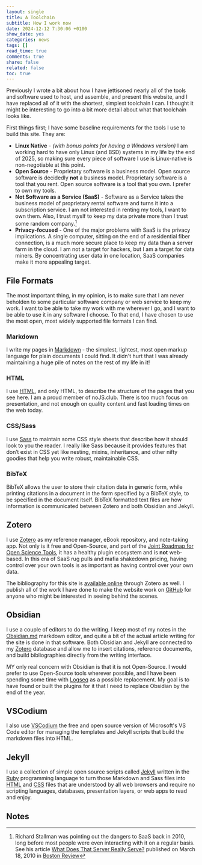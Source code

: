 ```yaml
---
layout: single
title: A Toolchain
subtitle: How I work now
date: 2024-12-12 7:30:06 +0100
show_date: yes
categories: news
tags: []
read_time: true
comments: true
share: false
related: false
toc: true
---
```

Previously I wrote a bit about how I have jettisoned nearly all of the tools and software used to host, and assemble, and present this website, and I have replaced all of it with the shortest, simplest toolchain I can. I thought it might be interesting to go into a bit more detail about what that toolchain looks like.

First things first; I have some baseline requirements for the tools I use to build this site. They are:
- **Linux Native** - *(with bonus points for having a Windows version)* I am working hard to have only Linux (and BSD) systems in my life by the end of 2025, so making sure every piece of software I use is Linux-native is non-negotiable at this point.
- **Open Source** - Proprietary software is a business model. Open source software is decidedly **not** a business model. Proprietary software is a tool that you rent. Open source software is a tool that you own. I prefer to own my tools.
- **Not Software as a Service (SaaS)** - Software as a Service takes the business model of proprietary rental software and turns it into a subscription service. I am not interested in renting my tools, I want to own them. Also, I trust myslf to keep my data private more than I trust some random company.[^1]
- **Privacy-focused** - One of the major problems with SaaS is the privacy implications. A single computer, sitting on the end of a residential fiber connection, is a much more secure place to keep my data than a server farm in the cloud. I am not a target for hackers, but I am a target for data miners. By concentrating user data in one location, SaaS companies make it more appealing target.

## File Formats
The most important thing, in my opinion, is to make sure that I am never beholden to some particular software company or web service to keep my work. I want to be able to take my work with me wherever I go, and I want to be able to use it in any software I choose. To that end, I have chosen to use the most open, most widely supported file formats I can find.

### Markdown
I write my pages in [Markdown](https://daringfireball.net/projects/markdown/) - the simplest, lightest, most open markup language for plain documents I could find. It didn't hurt that I was already maintaining a huge pile of notes on the rest of my life in it! 

### HTML
I use [HTML](https://html.spec.whatwg.org/), and only HTML, to describe the structure of the pages that you see here. I am a proud member of noJS.club. There is too much focus on presentation, and not enough on quality content and fast loading times on the web today. 

### CSS/Sass
I use [Sass](https://sass-lang.com/) to maintain some CSS style sheets that describe how it should look to you the reader. I really like Sass because it provides features that don’t exist in CSS yet like nesting, mixins, inheritance, and other nifty goodies that help you write robust, maintainable CSS.

### BibTeX
BibTeX allows the user to store their citation data in generic form, while printing citations in a document in the form specified by a BibTeX style, to be specified in the document itself. BibTeX formatted text files are how information is communicated between Zotero and both Obsidian and Jekyll.

## Zotero
I use [Zotero](https://www.zotero.org/) as my reference manager, eBook repository, and note-taking app. Not only is it free and Open-Source, and part of the [Joint Roadmap for Open Science Tools](https://jrost.org/), it has a healthy plugin ecosystem and is **not** web-based. In this era of SaaS rug pulls and mafia shakedown pricing, having control over your own tools is as important as having control over your own data. 

The bibliography for this site is [available online](https://www.zotero.org/groups/2459245/eating_asturias/library) through Zotero as well. I publish all of the work I have done to make the website work on [GitHub](https://github.com/tillmanj/eatingasturias) for anyone who might be interested in seeing behind the scenes.

## Obsidian
 I use a couple of editors to do the writing. I keep most of my notes in the [Obsidian.md](https://obsidian.md/) markdown editor, and quite a bit of the actual article writing for the site is done in that software.  Both Obsidian and Jekyll are connected to my [Zotero](https://www.zotero.org/) database and allow me to insert citations, reference documents, and build bibliographies directly from the writing interface.

 MY only real concern with Obsidian is that it is not Open-Source. I would prefer to use Open-Source tools wherever possible, and I have been spending some time with [Logseq](https://logseq.com/) as a possible replacement. My goal is to have found or built the plugins for it that I need to replace Obsidian by the end of the year.

## VSCodium
I also use [VSCodium](https://vscodium.com/) the free and open source version of Microsoft's VS Code editor for managing the templates and Jekyll scripts that build the markdown files into HTML.

## Jekyll
I use a collection of simple open source scripts called [Jekyll](https://jekyllrb.com/) written in the [Ruby](https://www.ruby-lang.org/en/) programming language to turn those Markdown and Sass files into [HTML](https://html.spec.whatwg.org/) and [CSS](https://www.w3.org/TR/css-2023/) files that are understood by all web browsers and require no scripting languages, databases, presentation layers, or web apps to read and enjoy.
## Notes 

[^1]: Richard Stallman was pointing out the dangers to SaaS back in 2010, long before most people were even interacting with it on a regular basis. See his article [What Does That Server Really Serve?](https://www.bostonreview.net/articles/what-does-that-server-really-serve/) published on March 18, 2010 in [Boston Review](https://www.bostonreview.net/)